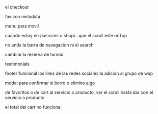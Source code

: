 el checkout

favicon
metadata

menu para movil

cuando estoy en /services o shop/...que el scroll este onTop

no anda la barra de navegacion ni el search

cambiar la reserva de turnos

testimonials

footer funcional
los links de las redes sociales
la adicion al grupo de wsp

modal para confirmar si borro o elimino algo

de favoritos o de cart al servicio o producto, ver el scroll hasta dar con el servicio o producto

el total del cart no funciona

